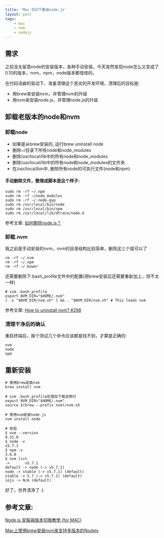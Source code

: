 ```yaml
---
title: 'Mac OSX下重装node.js'
layout: post
tags:
    - mac
    - nvm
    - nodejs
---
```


## 需求
之前没太留意node的安装版本，各种手动安装，今天突然发现node怎么又变成了0.10的版本，nvm，npm，node版本都怪怪的。

在代码洁癖的驱动下，准备清理这个恶劣的开发环境，清理后的目标是:

* 用brew来安装nvm，并管理nvm的升级
* 用nvm来安装node.js，并管理node.js的升级

## 卸载老版本的node和nvm

### 卸载node

* 如果是从brew安装的, 运行brew uninstall node
* 删除~/目录下所有node和node_modules
* 删除/usr/local/lib中的所有node和node_modules
* 删除/usr/local/lib中的所有node和node_modules的文件夹
* 在/usr/local/bin中, 删除所有node的可执行文件(node和npm)

#### 手动删除文件，整理成脚本是这个样子:
```
sudo rm -rf ~/.npm
sudo rm -rf ~/node_modules
sudo rm -rf ~/.node-gyp
sudo rm /usr/local/bin/node
sudo rm /usr/local/bin/npm
sudo rm /usr/local/lib/dtrace/node.d
```

参考文章: [如何删除node.js？](https://www.zhihu.com/question/27389115/answer/36434788)


### 卸载.nvm
我之前是手动安装的nvm，nvm的目录结构比较简单，删除这三个就可以了

```
rm -rf ~/.nvm
rm -rf ~/.npm
rm -rf ~/.bower
```

还需要删除下.bash_profile文件中的配置(用brew安装后还需要重新加上，但不太一样)

```
# vim .bash_profile
export NVM_DIR="$HOME/.nvm"
[ -s "$NVM_DIR/nvm.sh" ] && . "$NVM_DIR/nvm.sh" # This loads nvm
```

参考文章: [How to uninstall nvm? #298](https://github.com/creationix/nvm/issues/298)

### 清理干净后的确认
重启终端后，挨个测试几个命令应该都是找不到，才算是正确的:


```
nvm
node
npm
```

## 重新安装
```
# 使用brew安装nvm
brew install nvm

# vim .bash_profile后增加下面这两行
export NVM_DIR="$HOME/.nvm"
source $(brew --prefix nvm)/nvm.sh

# 使用nvm安装node.js
nvm install node

# 校验
$ nvm --version
0.31.0
$ node -v
v5.7.1
$ npm -v
3.6.0
$ nvm list
->       v5.7.1
default -> node (-> v5.7.1)
node -> stable (-> v5.7.1) (default)
stable -> 5.7 (-> v5.7.1) (default)
iojs -> N/A (default)

```


好了，世界清净了 :)

## 参考文章: 
[Node.js 安裝與版本切換教學 (for MAC)](http://icarus4.logdown.com/posts/175092-nodejs-installation-guide)

[Mac上使用brew安装nvm来支持多版本的Nodejs](http://www.cnblogs.com/Don/p/4672287.html)
